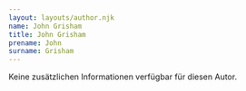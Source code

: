 ```yaml
---
layout: layouts/author.njk
name: John Grisham
title: John Grisham
prename: John
surname: Grisham
---
```

Keine zusätzlichen Informationen verfügbar für diesen Autor.
